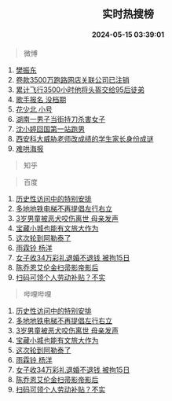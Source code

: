 <div align="center"><h2>实时热搜榜</h2><h4>2024-05-15 03:39:01</h4></div>

> 微博  

1. [樊振东](https://s.weibo.com/weibo?q=%E6%A8%8A%E6%8C%AF%E4%B8%9C&t=31&band_rank=1&Refer=top)<br />
2. [卷款3500万跑路网店关联公司已注销](https://s.weibo.com/weibo?q=%23%E5%8D%B7%E6%AC%BE3500%E4%B8%87%E8%B7%91%E8%B7%AF%E7%BD%91%E5%BA%97%E5%85%B3%E8%81%94%E5%85%AC%E5%8F%B8%E5%B7%B2%E6%B3%A8%E9%94%80%23&t=31&band_rank=2&Refer=top)<br />
3. [累计飞行3500小时他将头盔交给95后徒弟](https://s.weibo.com/weibo?q=%23%E7%B4%AF%E8%AE%A1%E9%A3%9E%E8%A1%8C3500%E5%B0%8F%E6%97%B6%E4%BB%96%E5%B0%86%E5%A4%B4%E7%9B%94%E4%BA%A4%E7%BB%9995%E5%90%8E%E5%BE%92%E5%BC%9F%23&t=31&band_rank=3&Refer=top)<br />
4. [歌手报名 没档期](https://s.weibo.com/weibo?q=%E6%AD%8C%E6%89%8B%E6%8A%A5%E5%90%8D%20%E6%B2%A1%E6%A1%A3%E6%9C%9F&t=31&band_rank=4&Refer=top)<br />
5. [花少北 小号](https://s.weibo.com/weibo?q=%E8%8A%B1%E5%B0%91%E5%8C%97%20%E5%B0%8F%E5%8F%B7&t=31&band_rank=5&Refer=top)<br />
6. [湖南一男子当街持刀杀害女子](https://s.weibo.com/weibo?q=%23%E6%B9%96%E5%8D%97%E4%B8%80%E7%94%B7%E5%AD%90%E5%BD%93%E8%A1%97%E6%8C%81%E5%88%80%E6%9D%80%E5%AE%B3%E5%A5%B3%E5%AD%90%23&t=31&band_rank=6&Refer=top)<br />
7. [沈小婷回国第一站跑男](https://s.weibo.com/weibo?q=%23%E6%B2%88%E5%B0%8F%E5%A9%B7%E5%9B%9E%E5%9B%BD%E7%AC%AC%E4%B8%80%E7%AB%99%E8%B7%91%E7%94%B7%23&t=31&band_rank=7&Refer=top)<br />
8. [西安科大威胁老师改成绩的学生家长身份成谜](https://s.weibo.com/weibo?q=%23%E8%A5%BF%E5%AE%89%E7%A7%91%E5%A4%A7%E5%A8%81%E8%83%81%E8%80%81%E5%B8%88%E6%94%B9%E6%88%90%E7%BB%A9%E7%9A%84%E5%AD%A6%E7%94%9F%E5%AE%B6%E9%95%BF%E8%BA%AB%E4%BB%BD%E6%88%90%E8%B0%9C%23&t=31&band_rank=8&Refer=top)<br />
9. [难哄海报](https://s.weibo.com/weibo?q=%E9%9A%BE%E5%93%84%E6%B5%B7%E6%8A%A5&t=31&band_rank=9&Refer=top)<br />

> 知乎  


> 百度  

1. [历史性访问中的特别安排](https://www.baidu.com/s?wd=%E5%8E%86%E5%8F%B2%E6%80%A7%E8%AE%BF%E9%97%AE%E4%B8%AD%E7%9A%84%E7%89%B9%E5%88%AB%E5%AE%89%E6%8E%92&sa=fyb_news&rsv_dl=fyb_news)<br />
2. [多地地铁电梯不再提倡左行右立](https://www.baidu.com/s?wd=%E5%A4%9A%E5%9C%B0%E5%9C%B0%E9%93%81%E7%94%B5%E6%A2%AF%E4%B8%8D%E5%86%8D%E6%8F%90%E5%80%A1%E5%B7%A6%E8%A1%8C%E5%8F%B3%E7%AB%8B&sa=fyb_news&rsv_dl=fyb_news)<br />
3. [3岁男童被恶犬咬伤离世 母亲发声](https://www.baidu.com/s?wd=3%E5%B2%81%E7%94%B7%E7%AB%A5%E8%A2%AB%E6%81%B6%E7%8A%AC%E5%92%AC%E4%BC%A4%E7%A6%BB%E4%B8%96+%E6%AF%8D%E4%BA%B2%E5%8F%91%E5%A3%B0&sa=fyb_news&rsv_dl=fyb_news)<br />
4. [宝藏小城也能有文旅大作为](https://www.baidu.com/s?wd=%E5%AE%9D%E8%97%8F%E5%B0%8F%E5%9F%8E%E4%B9%9F%E8%83%BD%E6%9C%89%E6%96%87%E6%97%85%E5%A4%A7%E4%BD%9C%E4%B8%BA&sa=fyb_news&rsv_dl=fyb_news)<br />
5. [这次轮到阿勒泰了](https://www.baidu.com/s?wd=%E8%BF%99%E6%AC%A1%E8%BD%AE%E5%88%B0%E9%98%BF%E5%8B%92%E6%B3%B0%E4%BA%86&sa=fyb_news&rsv_dl=fyb_news)<br />
6. [雨霖铃 杨洋](https://www.baidu.com/s?wd=%E9%9B%A8%E9%9C%96%E9%93%83+%E6%9D%A8%E6%B4%8B&sa=fyb_news&rsv_dl=fyb_news)<br />
7. [女子收34万彩礼退婚不退钱 被拘15日](https://www.baidu.com/s?wd=%E5%A5%B3%E5%AD%90%E6%94%B634%E4%B8%87%E5%BD%A9%E7%A4%BC%E9%80%80%E5%A9%9A%E4%B8%8D%E9%80%80%E9%92%B1+%E8%A2%AB%E6%8B%9815%E6%97%A5&sa=fyb_news&rsv_dl=fyb_news)<br />
8. [陈乔恩艾伦金扫帚影帝影后](https://www.baidu.com/s?wd=%E9%99%88%E4%B9%94%E6%81%A9%E8%89%BE%E4%BC%A6%E9%87%91%E6%89%AB%E5%B8%9A%E5%BD%B1%E5%B8%9D%E5%BD%B1%E5%90%8E&sa=fyb_news&rsv_dl=fyb_news)<br />
9. [扫码可领个人劳动补贴？不实](https://www.baidu.com/s?wd=%E6%89%AB%E7%A0%81%E5%8F%AF%E9%A2%86%E4%B8%AA%E4%BA%BA%E5%8A%B3%E5%8A%A8%E8%A1%A5%E8%B4%B4%EF%BC%9F%E4%B8%8D%E5%AE%9E&sa=fyb_news&rsv_dl=fyb_news)<br />

> 哔哩哔哩  

1. [历史性访问中的特别安排](https://www.baidu.com/s?wd=%E5%8E%86%E5%8F%B2%E6%80%A7%E8%AE%BF%E9%97%AE%E4%B8%AD%E7%9A%84%E7%89%B9%E5%88%AB%E5%AE%89%E6%8E%92&sa=fyb_news&rsv_dl=fyb_news)<br />
2. [多地地铁电梯不再提倡左行右立](https://www.baidu.com/s?wd=%E5%A4%9A%E5%9C%B0%E5%9C%B0%E9%93%81%E7%94%B5%E6%A2%AF%E4%B8%8D%E5%86%8D%E6%8F%90%E5%80%A1%E5%B7%A6%E8%A1%8C%E5%8F%B3%E7%AB%8B&sa=fyb_news&rsv_dl=fyb_news)<br />
3. [3岁男童被恶犬咬伤离世 母亲发声](https://www.baidu.com/s?wd=3%E5%B2%81%E7%94%B7%E7%AB%A5%E8%A2%AB%E6%81%B6%E7%8A%AC%E5%92%AC%E4%BC%A4%E7%A6%BB%E4%B8%96+%E6%AF%8D%E4%BA%B2%E5%8F%91%E5%A3%B0&sa=fyb_news&rsv_dl=fyb_news)<br />
4. [宝藏小城也能有文旅大作为](https://www.baidu.com/s?wd=%E5%AE%9D%E8%97%8F%E5%B0%8F%E5%9F%8E%E4%B9%9F%E8%83%BD%E6%9C%89%E6%96%87%E6%97%85%E5%A4%A7%E4%BD%9C%E4%B8%BA&sa=fyb_news&rsv_dl=fyb_news)<br />
5. [这次轮到阿勒泰了](https://www.baidu.com/s?wd=%E8%BF%99%E6%AC%A1%E8%BD%AE%E5%88%B0%E9%98%BF%E5%8B%92%E6%B3%B0%E4%BA%86&sa=fyb_news&rsv_dl=fyb_news)<br />
6. [雨霖铃 杨洋](https://www.baidu.com/s?wd=%E9%9B%A8%E9%9C%96%E9%93%83+%E6%9D%A8%E6%B4%8B&sa=fyb_news&rsv_dl=fyb_news)<br />
7. [女子收34万彩礼退婚不退钱 被拘15日](https://www.baidu.com/s?wd=%E5%A5%B3%E5%AD%90%E6%94%B634%E4%B8%87%E5%BD%A9%E7%A4%BC%E9%80%80%E5%A9%9A%E4%B8%8D%E9%80%80%E9%92%B1+%E8%A2%AB%E6%8B%9815%E6%97%A5&sa=fyb_news&rsv_dl=fyb_news)<br />
8. [陈乔恩艾伦金扫帚影帝影后](https://www.baidu.com/s?wd=%E9%99%88%E4%B9%94%E6%81%A9%E8%89%BE%E4%BC%A6%E9%87%91%E6%89%AB%E5%B8%9A%E5%BD%B1%E5%B8%9D%E5%BD%B1%E5%90%8E&sa=fyb_news&rsv_dl=fyb_news)<br />
9. [扫码可领个人劳动补贴？不实](https://www.baidu.com/s?wd=%E6%89%AB%E7%A0%81%E5%8F%AF%E9%A2%86%E4%B8%AA%E4%BA%BA%E5%8A%B3%E5%8A%A8%E8%A1%A5%E8%B4%B4%EF%BC%9F%E4%B8%8D%E5%AE%9E&sa=fyb_news&rsv_dl=fyb_news)<br />
